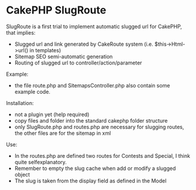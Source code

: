 # CakePHP SlugRoute

SlugRoute is a first trial to implement automatic slugged url for CakePHP, that implies:

- Slugged url and link generated by CakeRoute system (i.e. $this->Html->url() in templates)
- Sitemap SEO semi-automatic generation
- Routing of slugged url to controller/action/parameter

Example:

- the file route.php and SitemapsController.php also contain some example code.

Installation:

- not a plugin yet (help required)
- copy files and folder into the standard cakephp folder structure
- only SlugRoute.php and routes.php are necessary for slugging routes, the other files are for the sitemap in xml

Use:

- In the routes.php are defined two routes for Contests and Special, I think quite selfexplanatory.
- Remember to empty the slug cache when add or modify a slugged object
- The slug is taken from the display field as defined in the Model
